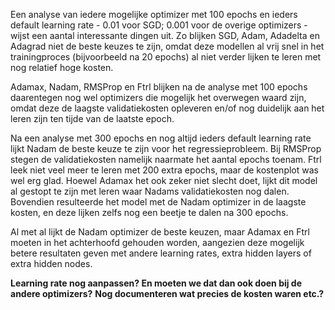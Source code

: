 Een analyse van iedere mogelijke optimizer met 100 epochs en ieders default learning rate - 0.01 voor SGD;  0.001 voor de overige optimizers - wijst een aantal interessante dingen uit. Zo blijken SGD, Adam, Adadelta en Adagrad niet de beste keuzes te zijn, omdat deze modellen al vrij snel in het trainingproces (bijvoorbeeld na 20 epochs) al niet verder lijken te leren met nog relatief hoge kosten.

Adamax, Nadam, RMSProp en Ftrl blijken na de analyse met 100 epochs daarentegen nog wel optimizers die mogelijk het overwegen waard zijn, omdat deze de laagste validatiekosten opleveren en/of nog duidelijk aan het leren zijn ten tijde van de laatste epoch.

Na een analyse met 300 epochs en nog altijd ieders default learning rate lijkt Nadam de beste keuze te zijn voor het regressieprobleem. Bij RMSProp stegen de validatiekosten namelijk naarmate het aantal epochs toenam. Ftrl leek niet veel meer te leren met 200 extra epochs, maar de kostenplot was wel erg glad. Hoewel Adamax het ook zeker niet slecht doet, lijkt dit model al gestopt te zijn met leren waar Nadams validatiekosten nog dalen. Bovendien resulteerde het model met de Nadam optimizer in de laagste kosten, en deze lijken zelfs nog een beetje te dalen na 300 epochs.

Al met al lijkt de Nadam optimizer de beste keuzen, maar Adamax en Ftrl moeten in het achterhoofd gehouden worden, aangezien deze mogelijk betere resultaten geven met andere learning rates, extra hidden layers of extra hidden nodes.


**Learning rate nog aanpassen? En moeten we dat dan ook doen bij de andere optimizers?**
**Nog documenteren wat precies de kosten waren etc.?**

